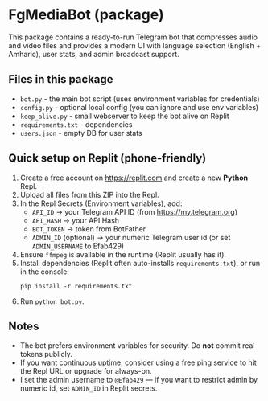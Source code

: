# FgMediaBot (package)
This package contains a ready-to-run Telegram bot that compresses audio and video files and provides a modern UI with language selection (English + Amharic), user stats, and admin broadcast support.

## Files in this package
- `bot.py` - the main bot script (uses environment variables for credentials)
- `config.py` - optional local config (you can ignore and use env variables)
- `keep_alive.py` - small webserver to keep the bot alive on Replit
- `requirements.txt` - dependencies
- `users.json` - empty DB for user stats

## Quick setup on Replit (phone-friendly)
1. Create a free account on https://replit.com and create a new **Python** Repl.
2. Upload all files from this ZIP into the Repl.
3. In the Repl Secrets (Environment variables), add:
   - `API_ID` -> your Telegram API ID (from https://my.telegram.org)
   - `API_HASH` -> your API Hash
   - `BOT_TOKEN` -> token from BotFather
   - `ADMIN_ID` (optional) -> your numeric Telegram user id (or set `ADMIN_USERNAME` to Efab429)
4. Ensure `ffmpeg` is available in the runtime (Replit usually has it).
5. Install dependencies (Replit often auto-installs `requirements.txt`), or run in the console:
   ```
   pip install -r requirements.txt
   ```
6. Run `python bot.py`.

## Notes
- The bot prefers environment variables for security. Do **not** commit real tokens publicly.
- If you want continuous uptime, consider using a free ping service to hit the Repl URL or upgrade for always-on.
- I set the admin username to `@Efab429` — if you want to restrict admin by numeric id, set `ADMIN_ID` in Replit secrets.
